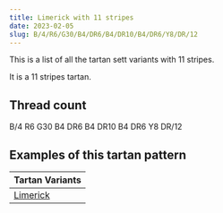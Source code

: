 ```yaml
---
title: Limerick with 11 stripes
date: 2023-02-05
slug: B/4/R6/G30/B4/DR6/B4/DR10/B4/DR6/Y8/DR/12
---
```

This is a list of all the tartan sett variants with 11 stripes.

It is a 11 stripes tartan.


## Thread count
B/4 R6 G30 B4 DR6 B4 DR10 B4 DR6 Y8 DR/12

## Examples of this tartan pattern

| Tartan Variants |
|---------------|
| [Limerick](/variants/b/4/r6/g30/b4/dr6/b4/dr10/b4/dr6/y8/dr/12-b304080-dr401000-g008000-rc00000-yf0c000)||
